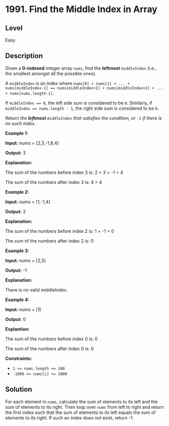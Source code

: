 # 1991. Find the Middle Index in Array
## Level
Easy

## Description
Given a **0-indexed** integer array `nums`, find the **leftmost** `middleIndex` (i.e., the smallest amongst all the possible ones).

A `middleIndex` is an index where `nums[0] + nums[1] + ... + nums[middleIndex-1] == nums[middleIndex+1] + nums[middleIndex+2] + ... + nums[nums.length-1]`.

If `middleIndex == 0`, the left side sum is considered to be `0`. Similarly, if `middleIndex == nums.length - 1`, the right side sum is considered to be `0`.

Return *the **leftmost** `middleIndex` that satisfies the condition, or `-1` if there is no such index*.

**Example 1:**

**Input:** nums = [2,3,-1,8,4]

**Output:** 3

**Explanation:**

The sum of the numbers before index 3 is: 2 + 3 + -1 = 4

The sum of the numbers after index 3 is: 4 = 4

**Example 2:**

**Input:** nums = [1,-1,4]

**Output:** 2

**Explanation:**

The sum of the numbers before index 2 is: 1 + -1 = 0

The sum of the numbers after index 2 is: 0

**Example 3:**

**Input:** nums = [2,5]

**Output:** -1

**Explanation:**

There is no valid middleIndex.

**Example 4:**

**Input:** nums = [1]

**Output:** 0

**Explantion:**

The sum of the numbers before index 0 is: 0

The sum of the numbers after index 0 is: 0

**Constraints:**

* `1 <= nums.length <= 100`
* `-1000 <= nums[i] <= 1000`

## Solution
For each element in `nums`, calculate the sum of elements to its left and the sum of elements to its right. Then loop over `nums` from left to right and return the first index such that the sum of elements to its left equals the sum of elements to its right. If such an index does not exist, return -1.
